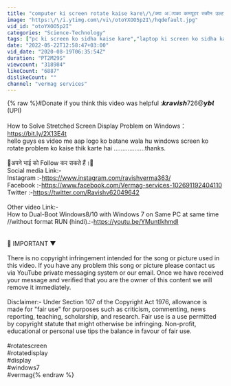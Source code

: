 ```yaml
---
title: "computer ki screen rotate kaise kare\/\/क्‍या अापका कम्‍प्‍यूटर स्‍क्रीन उल्‍टा हो गया है"
image: "https:\/\/i.ytimg.com\/vi\/otoYXOO5p2I\/hqdefault.jpg"
vid_id: "otoYXOO5p2I"
categories: "Science-Technology"
tags: ["pc ki screen ko sidha kaise kare","laptop ki screen ko sidha kaise kare","computer ki screen rotate kaise kare"]
date: "2022-05-22T12:58:47+03:00"
vid_date: "2020-08-19T06:35:54Z"
duration: "PT2M29S"
viewcount: "318984"
likeCount: "6887"
dislikeCount: ""
channel: "vermag services"
---
```

{% raw %}#Donate if you think this video was helpful :𝙠𝙧𝙖𝙫𝙞𝙨𝙝726@𝙮𝙗𝙡 (UPI)<br /><br />How to Solve Stretched Screen Display Problem on Windows：<a rel="nofollow" target="blank" href="https://bit.ly/2X13E4t">https://bit.ly/2X13E4t</a><br />hello guys es video me aap logo ko batane wala hu windows screen ko rotate problem ko kaise thik karte hai ..................thanks.<br /><br />🙏अपने भाई को Follow कर सकते हैं।🙏<br />Social media Link:-<br />         Instagram :-<a rel="nofollow" target="blank" href="https://www.instagram.com/ravishverma363/">https://www.instagram.com/ravishverma363/</a><br />         Facebook :-<a rel="nofollow" target="blank" href="https://www.facebook.com/Vermag-services-102691192404110">https://www.facebook.com/Vermag-services-102691192404110</a><br />         Twitter      :-<a rel="nofollow" target="blank" href="https://twitter.com/Ravishv62049642">https://twitter.com/Ravishv62049642</a><br /><br />Other video Link:-<br />How to Dual-Boot Windows8/10 with Windows 7 on Same PC  at same time //without format RUN  (hindi).:-<a rel="nofollow" target="blank" href="https://youtu.be/YMuntlkhmdI">https://youtu.be/YMuntlkhmdI</a><br /><br /><br />📣 IMPORTANT ▼ <br /><br />There is no copyright infringement intended for the song or picture used in this video. If you have any problem this song or picture please contact us via YouTube private messaging system or our email. Once we have received your message and verified that you are the owner of this content we will remove it immediately.<br /><br />Disclaimer:- Under Section 107 of the Copyright Act 1976, allowance is made for &quot;fair use&quot; for purposes such as criticism, commenting, news reporting, teaching, scholarship, and research. Fair use is a use permitted by copyright statute that might otherwise be infringing. Non-profit, educational or personal use tips the balance in favour of fair use.<br /><br />#rotatescreen<br />#rotatedisplay<br />#display<br />#windows7<br />#vermag{% endraw %}

